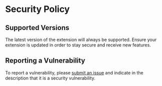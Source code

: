 # Security Policy

## Supported Versions

The latest version of the extension will always be supported. Ensure your extension is updated in order to stay secure and receive new features.

## Reporting a Vulnerability

To report a vulnerability, please [submit an issue](https://github.com/BenRogersWPG/VSCode-Transparent-Minimap/issues/new/choose) and indicate in the description that it is a security vulnerability.
